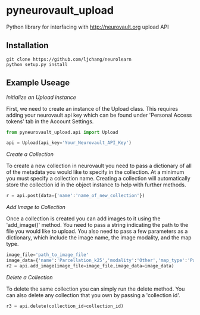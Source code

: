 # pyneurovault_upload
Python library for interfacing with http://neurovault.org upload API


## Installation
```
git clone https://github.com/ljchang/neurolearn
python setup.py install
```
   
## Example Useage

<em>Initialize an Upload instance</em>
<p>
First, we need to create an instance of the Upload class.  This requires adding your neurovault api key which can be found under 'Personal Access tokens' tab in the Account Settings.
</p>

``` python
from pyneurovault_upload.api import Upload

api = Upload(api_key='Your_Neurovault_API_Key')
```

<em>Create a Collection</em>
<p>
To create a new collection in neurovault you need to pass a dictionary of all of the metadata you would like to specify in the collection.  At a minimum you must specify a collection name.  Creating a collection will automatically store the collection id in the object instance to help with further methods. 
</p>

``` python
r = api.post(data={'name':'name_of_new_collection'})
```

<em>Add Image to Collection</em>
<p>
Once a collection is created you can add images to it using the 'add_image()' method.  You need to pass a string indicating the path to the file you would like to upload.  You also need to pass a few parameters as a dictionary, which include the image name, the image modality, and the map type.
</p>

``` python
image_file='path_to_image_file'
image_data={'name':'Parcellation_k25','modality':'Other','map_type':'Pa'}
r2 = api.add_image(image_file=image_file,image_data=image_data)
```

<em>Delete a Collection</em>
<p>
To delete the same collection you can simply run the delete method.  You can also delete any collection that you own by passing a 'collection id'.
</p>

``` python
r3 = api.delete(collection_id=collection_id)
```
